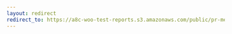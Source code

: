 ```yaml
---
layout: redirect
redirect_to: https://a8c-woo-test-reports.s3.amazonaws.com/public/pr-merge/37033/api/index.html
---
```

